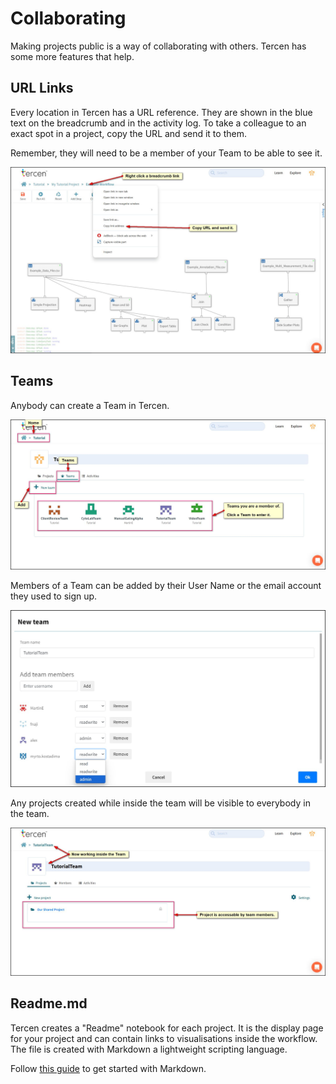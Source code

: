 # Collaborating

Making projects public is a way of collaborating with others. Tercen has some more features that help.

## URL Links

Every location in Tercen has a URL reference. They are shown in the blue text on the breadcrumb and in the activity log. To take a colleague to an exact spot in a project, copy the URL and send it to them.

Remember, they will need to be a member of your Team to be able to see it.

![Screenshot](img/starter_guide_collaborate_1.jpg)

## Teams

Anybody can create a Team in Tercen.

![Screenshot](img/starter_guide_collaborate_2.jpg)

Members of a Team can be added by their User Name or the email account they used to sign up.

![Screenshot](img/starter_guide_collaborate_3.jpg)

Any projects created while inside the team will be visible to everybody in the team.

![Screenshot](img/starter_guide_collaborate_4.jpg)

## Readme.md

Tercen creates a "Readme" notebook for each project. It is the display page for your project and can contain links to visualisations inside the workflow. The file is created with Markdown a lightweight scripting language.

Follow [this guide](https://www.markdownguide.org/cheat-sheet/) to get started with Markdown.
